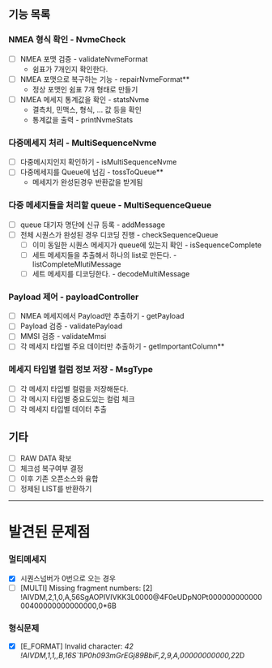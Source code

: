## 기능 목록
### NMEA 형식 확인 - NvmeCheck
  - [ ] NMEA 포맷 검증 - validateNvmeFormat
    - 쉼표가 7개인지 확인한다.
  - [ ] NMEA 포맷으로 복구하는 기능 - repairNvmeFormat**
    - 정상 포맷인 쉼표 7개 형태로 만들기
  - [ ] NMEA 메세지 통계값을 확인 - statsNvme
    - 결측치, 민맥스, 형식, … 값 등을 확인
    - 통계값을 출력 - printNvmeStats

### 다중메세지 처리 - MultiSequenceNvme
  - [ ] 다중메시지인지 확인하기 - isMultiSequenceNvme
  - [ ] 다중메세지를 Queue에 넘김 - tossToQueue**
    - 메세지가 완성된경우 반환값을 받게됨

### 다중 메세지들을 처리할 queue - MultiSequenceQueue
- [ ] queue 대기자 명단에 신규 등록 - addMessage
- [ ] 전체 시퀀스가 완성된 경우 디코딩 진행 - checkSequenceQueue
  - [ ] 이미 동일한 시퀀스 메세지가 queue에 있는지 확인 - isSequenceComplete
  - [ ] 세트 메세지들을 추출해서 하나의 list로 만든다. - listCompleteMlutiMessage
  - [ ] 세트 메세지를 디코딩한다. - decodeMultiMessage

### Payload 제어 - payloadController
  - [ ] NMEA 메세지에서 Payload만 추출하기 - getPayload
  - [ ] Payload 검증 - validatePayload
  - [ ] MMSI 검증 - validateMmsi
  - [ ] 각 메세지 타입별 주요 데이터만 추출하기 - getImportantColumn**

### 메세지 타입별 컬럼 정보 저장 - MsgType
- [ ] 각 메세지 타입별 컬럼을 저장해둔다.
- [ ] 각 메시지 타입별 중요도있는 컬럼 체크
- [ ] 각 메세지 타입별 데이터 추출

## 기타
- [ ] RAW DATA 확보
- [ ] 체크섬 복구여부 결정
- [ ] 이후 기존 오픈소스와 융합
- [ ] 정제된 LIST를 반환하기

---

# 발견된 문제점

### 멀티메세지
- [x] 시퀀스넘버가 0번으로 오는 경우
- [ ] [MULTI] Missing fragment numbers: [2] !AIVDM,2,1,0,A,56SgAOPIVIVKK3L0000@4F0eUDpN0Pt00000000000000400000000000000,0*6B

### 형식문제
- [x] [E_FORMAT] Invalid character: *42 !AIVDM,1,1,,B,16S`1lP0h093mGrEGj89BbiF,2,9,A,00000000000,2*2D

